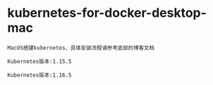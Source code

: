# kubernetes-for-docker-desktop-mac

    MacOS搭建kubernetes、具体安装流程请参考底部的博客文档
    
    Kubernetes版本:1.15.5
    
    Kubernetes版本:1.16.5
